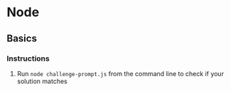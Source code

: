 # Node

## Basics

### Instructions

1. Run `node challenge-prompt.js` from the command line to check if your solution matches